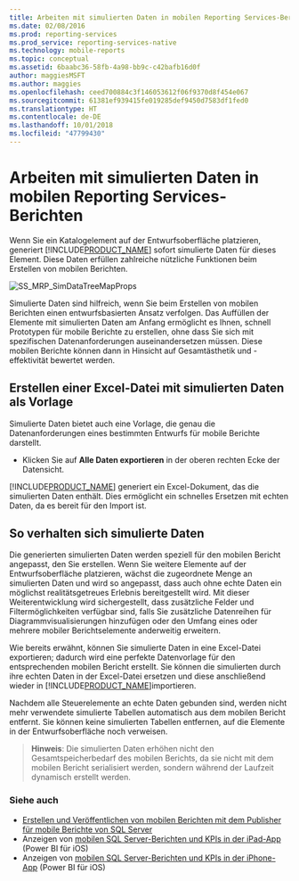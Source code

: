 ```yaml
---
title: Arbeiten mit simulierten Daten in mobilen Reporting Services-Berichten | Microsoft-Dokumentation
ms.date: 02/08/2016
ms.prod: reporting-services
ms.prod_service: reporting-services-native
ms.technology: mobile-reports
ms.topic: conceptual
ms.assetid: 6baabc36-58fb-4a98-bb9c-c42bafb16d0f
author: maggiesMSFT
ms.author: maggies
ms.openlocfilehash: ceed700884c3f146053612f06f9370d8f454e067
ms.sourcegitcommit: 61381ef939415fe019285def9450d7583df1fed0
ms.translationtype: HT
ms.contentlocale: de-DE
ms.lasthandoff: 10/01/2018
ms.locfileid: "47799430"
---
```

# <a name="work-with-simulated-data-in-reporting-services-mobile-reports"></a>Arbeiten mit simulierten Daten in mobilen Reporting Services-Berichten
Wenn Sie ein Katalogelement auf der Entwurfsoberfläche platzieren, generiert [!INCLUDE[PRODUCT_NAME](../../includes/ss-mobilereptpub-short.md)] sofort simulierte Daten für dieses Element. Diese Daten erfüllen zahlreiche nützliche Funktionen beim Erstellen von mobilen Berichten.   
  
![SS_MRP_SimDataTreeMapProps](../../reporting-services/mobile-reports/media/ss-mrp-simdatatreemapprops.png)  
  
Simulierte Daten sind hilfreich, wenn Sie beim Erstellen von mobilen Berichten einen entwurfsbasierten Ansatz verfolgen. Das Auffüllen der Elemente mit simulierten Daten am Anfang ermöglicht es Ihnen, schnell Prototypen für mobile Berichte zu erstellen, ohne dass Sie sich mit spezifischen Datenanforderungen auseinandersetzen müssen. Diese mobilen Berichte können dann in Hinsicht auf Gesamtästhetik und -effektivität bewertet werden.  
  
## <a name="create-an-excel-file-with-simulated-data-as-a-template"></a>Erstellen einer Excel-Datei mit simulierten Daten als Vorlage  
  
Simulierte Daten bietet auch eine Vorlage, die genau die Datenanforderungen eines bestimmten Entwurfs für mobile Berichte darstellt.   
  
-  Klicken Sie auf **Alle Daten exportieren** in der oberen rechten Ecke der Datensicht.   
  
[!INCLUDE[PRODUCT_NAME](../../includes/ss-mobilereptpub-short.md)] generiert ein Excel-Dokument, das die simulierten Daten enthält. Dies ermöglicht ein schnelles Ersetzen mit echten Daten, da es bereit für den Import ist.   
  
## <a name="how-simulated-data-behaves"></a>So verhalten sich simulierte Daten  
  
Die generierten simulierten Daten werden speziell für den mobilen Bericht angepasst, den Sie erstellen. Wenn Sie weitere Elemente auf der Entwurfsoberfläche platzieren, wächst die zugeordnete Menge an simulierten Daten und wird so angepasst, dass auch ohne echte Daten ein möglichst realitätsgetreues Erlebnis bereitgestellt wird. Mit dieser Weiterentwicklung wird sichergestellt, dass zusätzliche Felder und Filtermöglichkeiten verfügbar sind, falls Sie zusätzliche Datenreihen für Diagrammvisualisierungen hinzufügen oder den Umfang eines oder mehrere mobiler Berichtselemente anderweitig erweitern.  
  
Wie bereits erwähnt, können Sie simulierte Daten in eine Excel-Datei exportieren; dadurch wird eine perfekte Datenvorlage für den entsprechenden mobilen Bericht erstellt. Sie können die simulierten durch ihre echten Daten in der Excel-Datei ersetzen und diese anschließend wieder in [!INCLUDE[PRODUCT_NAME](../../includes/ss-mobilereptpub-short.md)]importieren.   
  
Nachdem alle Steuerelemente an echte Daten gebunden sind, werden nicht mehr verwendete simulierte Tabellen automatisch aus dem mobilen Bericht entfernt. Sie können keine simulierten Tabellen entfernen, auf die Elemente in der Entwurfsoberfläche noch verweisen.  
  
>**Hinweis**: Die simulierten Daten erhöhen nicht den Gesamtspeicherbedarf des mobilen Berichts, da sie nicht mit dem mobilen Bericht serialisiert werden, sondern während der Laufzeit dynamisch erstellt werden.  
  
### <a name="see-also"></a>Siehe auch  
- [Erstellen und Veröffentlichen von mobilen Berichten mit dem Publisher für mobile Berichte von SQL Server](../../reporting-services/mobile-reports/create-mobile-reports-with-sql-server-mobile-report-publisher.md)  
-  Anzeigen von [mobilen SQL Server-Berichten und KPIs in der iPad-App](https://pbiwebprod-docs.azurewebsites.net/en-us/documentation/powerbi-mobile-ipad-kpis-mobile-reports)  (Power BI für iOS)  
-  Anzeigen von [mobilen SQL Server-Berichten und KPIs in der iPhone-App](https://pbiwebprod-docs.azurewebsites.net/en-us/documentation/powerbi-mobile-iphone-kpis-mobile-reports) (Power BI für iOS)  
  
  
  
  
  

